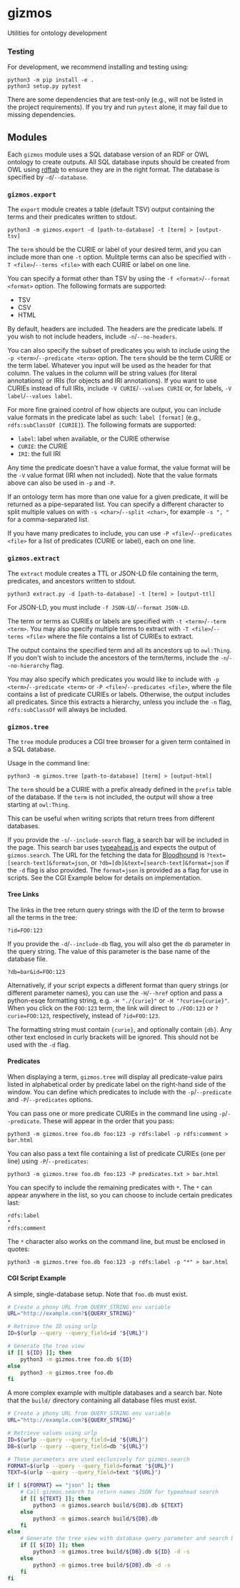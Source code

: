 # gizmos
Utilities for ontology development

### Testing

For development, we recommend installing and testing using:
```
python3 -m pip install -e .
python3 setup.py pytest
```

There are some dependencies that are test-only (e.g., will not be listed in the project requirements). If you try and run `pytest` alone, it may fail due to missing dependencies.

## Modules

Each `gizmos` module uses a SQL database version of an RDF or OWL ontology to create outputs. All SQL database inputs should be created from OWL using [rdftab](https://github.com/ontodev/rdftab.rs) to ensure they are in the right format. The database is specified by `-d`/`--database`.

### `gizmos.export`

The `export` module creates a table (default TSV) output containing the terms and their predicates written to stdout.
```
python3 -m gizmos.export -d [path-to-database] -t [term] > [output-tsv]
```

The `term` should be the CURIE or label of your desired term, and you can include more than one `-t` option. Mulitple terms can also be specified with `-T <file>`/`--terms <file>` with each CURIE or label on one line.

You can specify a format other than TSV by using the `-f <format>`/`--format <format>` option. The following formats are supported:
* TSV
* CSV
* HTML

By default, headers are included. The headers are the predicate labels. If you wish to not include headers, include `-n`/`--no-headers`.

You can also specify the subset of predicates you wish to include using the `-p <term>`/`--predicate <term>` option. The `term` should be the term CURIE or the term label. Whatever you input will be used as the header for that column. The values in the column will be string values (for literal annotations) or IRIs (for objects and IRI annotations). If you want to use CURIEs instead of full IRIs, include `-V CURIE`/`--values CURIE` or, for labels, `-V label`/`--values label`.

For more fine grained control of how objects are output, you can include value formats in the predicate label as such: `label [format]` (e.g., `rdfs:subClassOf [CURIE]`). The following formats are supported:
* `label`: label when available, or the CURIE otherwise
* `CURIE`: the CURIE
* `IRI`: the full IRI

Any time the predicate doesn't have a value format, the value format will be the `-V` value format (IRI when not included). Note that the value formats above can also be used in `-p` and `-P`.

If an ontology term has more than one value for a given predicate, it will be returned as a pipe-separated list. You can specify a different character to split multiple values on with `-s <char>`/`--split <char>`, for example `-s ", "` for a comma-separated list.

If you have many predicates to include, you can use `-P <file>`/`--predicates <file>` for a list of predicates (CURIE or label), each on one line.

### `gizmos.extract`

The `extract` module creates a TTL or JSON-LD file containing the term, predicates, and ancestors written to stdout.
```
python3 extract.py -d [path-to-database] -t [term] > [output-ttl]
```

For JSON-LD, you must include `-f JSON-LD`/`--format JSON-LD`.

The term or terms as CURIEs or labels are specified with `-t <term>`/`--term <term>`. You may also specify multiple terms to extract with `-T <file>`/`--terms <file>` where the file contains a list of CURIEs to extract.

The output contains the specified term and all its ancestors up to `owl:Thing`. If you don't wish to include the ancestors of the term/terms, include the `-n`/`--no-hierarchy` flag.

You may also specify which predicates you would like to include with `-p <term>`/`--predicate <term>` or `-P <file>`/`--predicates <file>`, where the file contains a list of predicate CURIEs or labels. Otherwise, the output includes all predicates. Since this extracts a hierarchy, unless you include the `-n` flag, `rdfs:subClassOf` will always be included.

### `gizmos.tree`

The `tree` module produces a CGI tree browser for a given term contained in a SQL database.

Usage in the command line:
```
python3 -m gizmos.tree [path-to-database] [term] > [output-html]
```

The `term` should be a CURIE with a prefix already defined in the `prefix` table of the database. If the `term` is not included, the output will show a tree starting at `owl:Thing`.

This can be useful when writing scripts that return trees from different databases.

If you provide the `-s`/`--include-search` flag, a search bar will be included in the page. This search bar uses [typeahead.js](https://twitter.github.io/typeahead.js/) and expects the output of `gizmos.search`. The URL for the fetching the data for [Bloodhound](https://github.com/twitter/typeahead.js/blob/master/doc/bloodhound.md) is `?text=[search-text]&format=json`, or `?db=[db]&text=[search-text]&format=json` if the `-d` flag is also provided. The `format=json` is provided as a flag for use in scripts. See the CGI Example below for details on implementation.

#### Tree Links

The links in the tree return query strings with the ID of the term to browse all the terms in the tree:
```
?id=FOO:123
```

If you provide the `-d`/`--include-db` flag, you will also get the `db` parameter in the query string. The value of this parameter is the base name of the database file.
```
?db=bar&id=FOO:123
```

Alternatively, if your script expects a different format than query strings (or different parameter names), you can use the `-H`/`--href` option and pass a python-esqe formatting string, e.g. `-H "./{curie}"` or `-H "?curie={curie}"`. When you click on the `FOO:123` term, the link will direct to `./FOO:123` or `?curie=FOO:123`, respectively, instead of `?id=FOO:123`.

The formatting string must contain `{curie}`, and optionally contain `{db}`. Any other text enclosed in curly brackets will be ignored. This should not be used with the `-d` flag.

#### Predicates

When displaying a term, `gizmos.tree` will display all predicate-value pairs listed in alphabetical order by predicate label on the right-hand side of the window. You can define which predicates to include with the `-p`/`--predicate` and `-P`/`--predicates` options.

You can pass one or more predicate CURIEs in the command line using `-p`/`--predicate`. These will appear in the order that you pass:
```
python3 -m gizmos.tree foo.db foo:123 -p rdfs:label -p rdfs:comment > bar.html
```

You can also pass a text file containing a list of predicate CURIEs (one per line) using `-P`/`--predicates`:
```
python3 -m gizmos.tree foo.db foo:123 -P predicates.txt > bar.html
```

You can specify to include the remaining predicates with `*`. The `*` can appear anywhere in the list, so you can choose to include certain predicates last:
```
rdfs:label
*
rdfs:comment
```

The `*` character also works on the command line, but must be enclosed in quotes:
```
python3 -m gizmos.tree foo.db foo:123 -p rdfs:label -p "*" > bar.html
```

#### CGI Script Example

A simple, single-database setup. Note that `foo.db` must exist.

```bash
# Create a phony URL from QUERY_STRING env variable
URL="http://example.com?${QUERY_STRING}"

# Retrieve the ID using urlp
ID=$(urlp --query --query_field=id "${URL}")

# Generate the tree view
if [[ ${ID} ]]; then
    python3 -m gizmos.tree foo.db ${ID}
else
    python3 -m gizmos.tree foo.db
fi
```

A more complex example with multiple databases and a search bar. Note that the `build/` directory containing all database files must exist.

```bash
# Create a phony URL from QUERY_STRING env variable
URL="http://example.com?${QUERY_STRING}"

# Retrieve values using urlp
ID=$(urlp --query --query_field=id "${URL}")
DB=$(urlp --query --query_field=db "${URL}")

# These parameters are used exclusively for gizmos.search
FORMAT=$(urlp --query --query_field=format "${URL}")
TEXT=$(urlp --query --query_field=text "${URL}")

if [ ${FORMAT} == "json" ]; then
    # Call gizmos.search to return names JSON for typeahead search
    if [[ ${TEXT} ]]; then
        python3 -m gizmos.search build/${DB}.db ${TEXT}
    else
        python3 -m gizmos.search build/${DB}.db
    fi
else
    # Generate the tree view with database query parameter and search bar
    if [[ ${ID} ]]; then
        python3 -m gizmos.tree build/${DB}.db ${ID} -d -s
    else
        python3 -m gizmos.tree build/${DB}.db -d -s
    fi
fi
```
